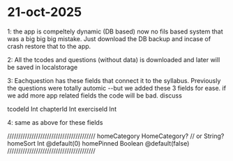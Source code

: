 

21-oct-2025
===========

1: the app is compeltely dynamic (DB based)  now no fils based system that was a big big big mistake. Just download the DB backup and incase of crash restore that to the app.

2: All the tcodes and questions (without data) is downloaded and later will be saved in localstorage


3: Eachquestion has these fields that connect it to the syllabus. Previously the questions were totally automic --but we added these 3 fields for ease. if we add more app related fields the code will be bad. discuss 

  tcodeId    Int
  chapterId  Int
  exerciseId Int

4: same as above for these fields 

  ////////////////////////////////////////
  homeCategory HomeCategory? // or String?
  homeSort     Int            @default(0)
  homePinned   Boolean        @default(false)
  ////////////////////////////////////////
  